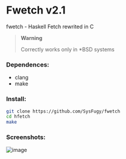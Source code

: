 # Fwetch v2.1
fwetch - Haskell Fetch rewrited in C

> **Warning**
>
> Correctly works only in *BSD systems

### Dependences:

- clang
- make

### Install:

```bash
git clone https://github.com/SysFugy/fwetch
cd hfetch
make
```

### Screenshots:

![image](https://github.com/user-attachments/assets/1ef69ff9-783d-45d0-bef5-ad1cdd0f8da2)
